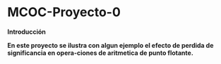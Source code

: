 # MCOC-Proyecto-0

<b> Introducción 

En este proyecto se ilustra con algun ejemplo el efecto de perdida de significancia en  opera-ciones  de  aritmetica  de  punto  flotante.
